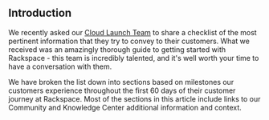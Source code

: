 ## Introduction

We recently asked our [Cloud Launch Team](http://www.rackspace.com/blog/an-insiders-look-at-the-cloud-launch-team/) to share a checklist of the most pertinent information that they try to convey to their customers. What we received was an amazingly thorough guide to getting started with Rackspace - this team is incredibly talented, and it's well worth your time to have a conversation with them.

We have broken the list down into sections based on milestones our customers experience throughout the first 60 days of their customer journey at Rackspace. Most of the sections in this article include links to our Community and Knowledge Center additional information and context.
